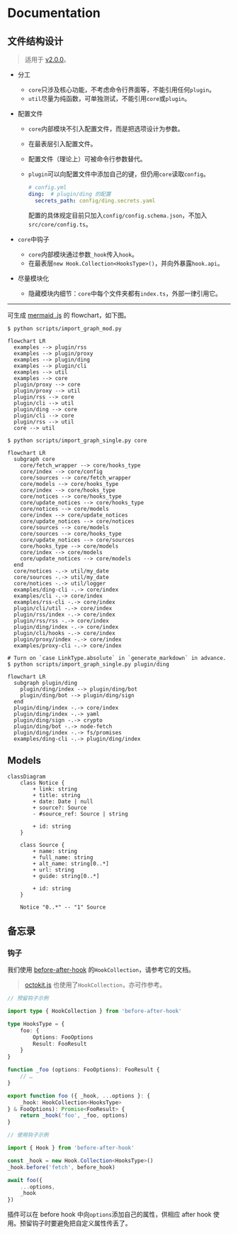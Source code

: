 # Documentation

## 文件结构设计

> 适用于 [v2.0.0](https://github.com/YDX-2147483647/bulletin-issues-transferred/releases/tag/v2.0.0)。

- 分工
  - `core`只涉及核心功能，不考虑命令行界面等，不能引用任何`plugin`。
  - `util`尽量为纯函数，可单独测试，不能引用`core`或`plugin`。
  
- 配置文件
  - `core`内部模块不引入配置文件，而是把选项设计为参数。
  
  - 在最表层引入配置文件。
  
  - 配置文件（理论上）可被命令行参数替代。
  
  - `plugin`可以向配置文件中添加自己的键，但仍用`core`读取`config`。
  
    ```yaml
    # config.yml
    ding:  # plugin/ding 的配置
      secrets_path: config/ding.secrets.yaml
    ```
  
    配置的具体规定目前只加入`config/config.schema.json`，不加入`src/core/config.ts`。
  
- `core`中钩子
  - `core`内部模块通过参数`_hook`传入`hook`。
  - 在最表层`new Hook.Collection<HooksType>()`，并向外暴露`hook.api`。
  
- 尽量模块化
  - 隐藏模块内细节：`core`中每个文件夹都有`index.ts`，外部一律引用它。

---

可生成 [mermaid .js](https://mermaid-js.github.io/mermaid/#/) 的 flowchart，如下图。

```shell
$ python scripts/import_graph_mod.py
```

```mermaid
flowchart LR
  examples --> plugin/rss
  examples --> plugin/proxy
  examples --> plugin/ding
  examples --> plugin/cli
  examples --> util
  examples --> core
  plugin/proxy --> core
  plugin/proxy --> util
  plugin/rss --> core
  plugin/cli --> util
  plugin/ding --> core
  plugin/cli --> core
  plugin/rss --> util
  core --> util
```

```shell
$ python scripts/import_graph_single.py core
```

```mermaid
flowchart LR
  subgraph core
    core/fetch_wrapper --> core/hooks_type
    core/index --> core/config
    core/sources --> core/fetch_wrapper
    core/models --> core/hooks_type
    core/index --> core/hooks_type
    core/notices --> core/hooks_type
    core/update_notices --> core/hooks_type
    core/notices --> core/models
    core/index --> core/update_notices
    core/update_notices --> core/notices
    core/sources --> core/models
    core/sources --> core/hooks_type
    core/update_notices --> core/sources
    core/hooks_type --> core/models
    core/index --> core/models
    core/update_notices --> core/models
  end
  core/notices -.-> util/my_date
  core/sources -.-> util/my_date
  core/notices -.-> util/logger
  examples/ding-cli -.-> core/index
  examples/cli -.-> core/index
  examples/rss-cli -.-> core/index
  plugin/cli/util -.-> core/index
  plugin/rss/index -.-> core/index
  plugin/rss/rss -.-> core/index
  plugin/ding/index -.-> core/index
  plugin/cli/hooks -.-> core/index
  plugin/proxy/index -.-> core/index
  examples/proxy-cli -.-> core/index
```

```shell
# Turn on `case LinkType.absolute` in `generate_markdown` in advance.
$ python scripts/import_graph_single.py plugin/ding
```

```mermaid
flowchart LR
  subgraph plugin/ding
    plugin/ding/index --> plugin/ding/bot
    plugin/ding/bot --> plugin/ding/sign
  end
  plugin/ding/index -.-> core/index
  plugin/ding/index -.-> yaml
  plugin/ding/sign -.-> crypto
  plugin/ding/bot -.-> node-fetch
  plugin/ding/index -.-> fs/promises
  examples/ding-cli -.-> plugin/ding/index
```

## Models

```mermaid
classDiagram
    class Notice {
        + link: string
        + title: string
        + date: Date | null
        + source?: Source
        - #source_ref: Source | string

        + id: string
    }

    class Source {
        + name: string
        + full_name: string
        + alt_name: string[0..*]
        + url: string
        + guide: string[0..*]

        + id: string
    }

    Notice "0..*" -- "1" Source
```

## 备忘录

### 钩子

我们使用 [before-after-hook](https://www.npmjs.com/package/before-after-hook) 的`HookCollection`，请参考它的文档。

> [octokit.js](https://github.com/octokit/request.js) 也使用了`HookCollection`，亦可作参考。

```typescript
// 预留钩子示例

import type { HookCollection } from 'before-after-hook'

type HooksType = {
    foo: {
        Options: FooOptions
        Result: FooResult
    }
}

function _foo (options: FooOptions): FooResult {
    // …
}

export function foo ({ _hook, ...options }: {
    _hook: HookCollection<HooksType>
} & FooOptions): Promise<FooResult> {
    return _hook('foo', _foo, options)
}
```

```typescript
// 使用钩子示例

import { Hook } from 'before-after-hook'

const _hook = new Hook.Collection<HooksType>()
_hook.before('fetch', before_hook)

await foo({
    ...options,
    _hook
})
```

插件可以在 before hook 中向`options`添加自己的属性，供相应 after hook 使用。预留钩子时要避免把自定义属性传丢了。

